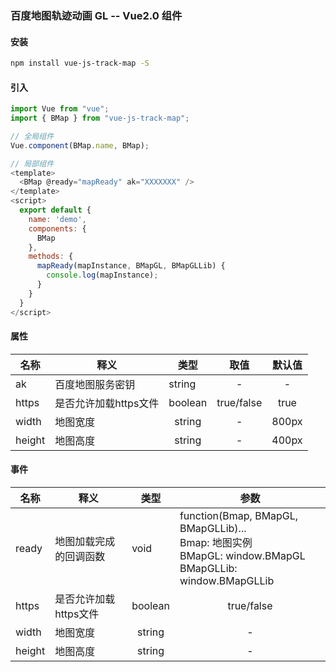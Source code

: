 ### 百度地图轨迹动画 GL -- Vue2.0 组件

#### 安装

```bash
npm install vue-js-track-map -S
```

#### 引入

```js
import Vue from "vue";
import { BMap } from "vue-js-track-map";

// 全局组件
Vue.component(BMap.name, BMap);

// 局部组件
<template>
  <BMap @ready="mapReady" ak="XXXXXXX" />
</template>
<script>
  export default {
    name: 'demo',
    components: {
      BMap
    },
    methods: {
      mapReady(mapInstance, BMapGL, BMapGLLib) {
        console.log(mapInstance);
      }
    }
  }
</script>

```
#### 属性
<table>
  <theader>
    <tr>
      <th>名称</th>
      <th>释义</th>
      <th>类型</th>
      <th>取值</th>
      <th>默认值</th>
    </tr>
  </theader>
  <tbody>
    <tr>
      <td>ak</td>
      <td>百度地图服务密钥</td>
      <td>string</td>
      <td align="center">-</td>
      <td align="center">-</td>
    </tr>
    <tr>
      <td>https</td>
      <td>是否允许加载https文件</td>
      <td>boolean</td>
      <td align="center">true/false</td>
      <td align="center">true</td>
    </tr>
    <tr>
      <td>width</td>
      <td>地图宽度</td>
      <td align="center">string</td>
      <td align="center">-</td>
      <td align="center">800px</td>
    </tr>
    <tr>
      <td>height</td>
      <td>地图高度</td>
      <td align="center">string</td>
      <td align="center">-</td>
      <td align="center">400px</td>
    </tr>
  </tbody>
</table>

#### 事件
<table>
  <theader>
    <tr>
      <th>名称</th>
      <th>释义</th>
      <th>类型</th>
      <th>参数</th>
    </tr>
  </theader>
  <tbody>
    <tr>
      <td>ready</td>
      <td>地图加载完成的回调函数</td>
      <td>void</td>
      <td align="left">
        function(Bmap, BMapGL, BMapGLLib)...
        <br />
        Bmap: 地图实例
        <br />
        BMapGL: window.BMapGL
        <br />
        BMapGLLib: window.BMapGLLib
      </td>
    </tr>
    <tr>
      <td>https</td>
      <td>是否允许加载https文件</td>
      <td>boolean</td>
      <td align="center">true/false</td>
    </tr>
    <tr>
      <td>width</td>
      <td>地图宽度</td>
      <td align="center">string</td>
      <td align="center">-</td>
    </tr>
    <tr>
      <td>height</td>
      <td>地图高度</td>
      <td align="center">string</td>
      <td align="center">-</td>
    </tr>
  </tbody>
</table>